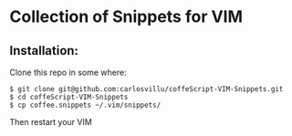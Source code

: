 # Collection of Snippets for VIM

## Installation:

Clone this repo in some where:

    $ git clone git@github.com:carlosvillu/coffeScript-VIM-Snippets.git
    $ cd coffeScript-VIM-Snippets
    $ cp coffee.snippets ~/.vim/snippets/

Then restart your VIM
